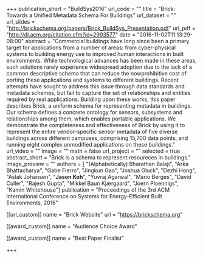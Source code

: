+++
publication_short = "BuildSys2016"
url_code = ""
title = "Brick: Towards a Unified Metadata Schema For Buildings"
url_dataset = ""
url_slides = "http://brickschema.org/papers/Brick_BuildSys_Presentation.pdf"
url_pdf = "http://dl.acm.org/citation.cfm?id=2993577"
date = "2016-11-02T11:13:29-08:00"
abstract = "Commercial buildings have long since been a primary target for applications from a number of areas: from cyber-physical systems to building energy use to improved human interactions in built environments. While technological advances has been made in these areas, such solutions rarely experience widespread adoption due to the lack of a common descriptive schema that can reduce the nowprohibitive cost of porting these applications and systems to different buildings. Recent attempts have sought to address this issue through data standards and metadata schemes, but fail to capture the set of relationships and entities required by real applications. Building upon these works, this paper describes Brick, a uniform schema for representing metadata in buildings. Our schema defines a concrete ontology for sensors, subsystems and relationships among them, which enables portable applications. We demonstrate the completeness and effectiveness of Brick by using it to represent the entire vendor-specific sensor metadata of five diverse buildings across different campuses, comprising 15,700 data points, and running eight complex unmodified applications on these buildings."
url_video = ""
image = ""
math = false
url_project = ""
selected = true
abstract_short = "Brick is a schema to represent resoureces in buildings."
image_preview = ""
authors = [
  "(Alphabetically) Bharathan Balaji", "Arka Bhattacharya", "Gabe Fierro", "Jingkun Gao", "Joshua Gluck", "Dezhi Hong", "Aslak Johansen", "**Jason Koh**", "Yuvraj Agarwal", "Mario Berges", "David Culler", "Rajesh Gupta", "Mikkel Baun Kjærgaard", "Joern Ploennigs", "Kamin Whitehouse"]
publication = "Proceedings of the 3rd ACM International Conference on Systems for Energy-Efficient Built Environments, 2016"

[[url_custom]]
name = "Brick Website"
url = "https://brickschema.org"

[[award_custom]]
name = "Audience Choice Award"

[[award_custom]]
name = "Best Paper Finalist"

+++


